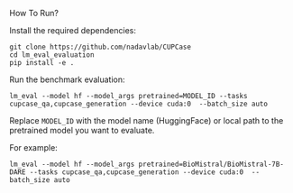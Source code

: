 How To Run?

Install the required dependencies:

```
git clone https://github.com/nadavlab/CUPCase
cd lm_eval_evaluation
pip install -e .
```

Run the benchmark evaluation:

`lm_eval --model hf --model_args pretrained=MODEL_ID --tasks cupcase_qa,cupcase_generation --device cuda:0  --batch_size auto`

Replace `MODEL_ID` with the model name (HuggingFace) or local path to the pretrained model you want to evaluate.

For example: 

`lm_eval --model hf --model_args pretrained=BioMistral/BioMistral-7B-DARE --tasks cupcase_qa,cupcase_generation --device cuda:0  --batch_size auto`
